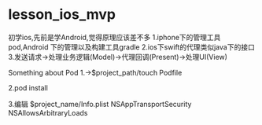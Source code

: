 # lesson_ios_mvp
初学ios,先前是学Android,觉得原理应该差不多
1.iphone下的管理工具pod,Android 下的管理以及构建工具gradle
2.ios下swift的代理类似java下的接口
3.发送请求->处理业务逻辑(Model)->代理回调(Present)->处理UI(View)


Something about Pod 
1.->$project_path/touch Podfile

2.pod install

3.编辑 $project_name/Info.plist 
    <!--https=>http security policy ignore-->
    <key>NSAppTransportSecurity</key>
    <dict>
        <key>NSAllowsArbitraryLoads</key>
        <true/>
    </dict>
